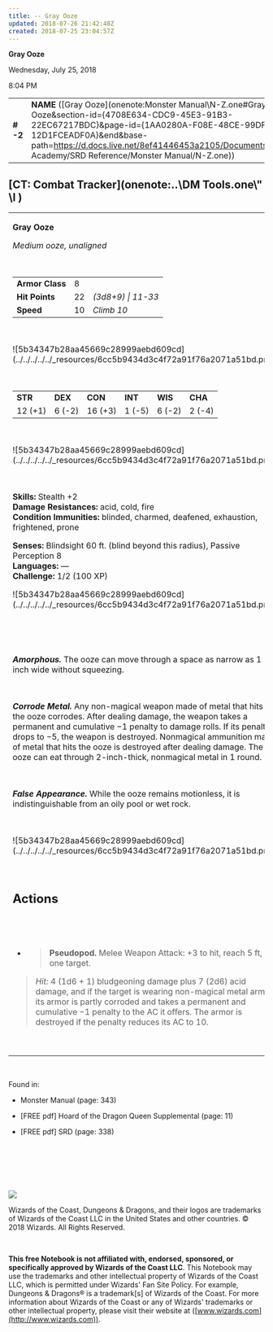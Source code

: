 ```yaml
---
title: -- Gray Ooze
updated: 2018-07-26 21:42:48Z
created: 2018-07-25 23:04:57Z
---
```


**Gray Ooze**

Wednesday, July 25, 2018

8:04 PM

|           |                                                                                                                                                                                                                                                                                            |       |        |        |     |       |        |
|-----------|--------------------------------------------------------------------------------------------------------------------------------------------------------------------------------------------------------------------------------------------------------------------------------------------|-------|--------|--------|-----|-------|--------|
| **\# -2** | **NAME** ([Gray Ooze](onenote:Monster Manual\\N-Z.one#Gray Ooze&section-id={4708E634-CDC9-45E3-91B3-22EC67217BDC}&page-id={1AA0280A-F08E-48CE-99DF-12D1FCEADF0A}&end&base-path=https://d.docs.live.net/8ef41446453a2105/Documents/Adventure Academy/SRD Reference/Monster Manual/N-Z.one)) | **8** | **22** | **22** | \-  | Notes | 100 XP |

## [CT: Combat Tracker](onenote:..\\DM Tools.one\\" \l )

<table><tbody><tr class="odd"><td><p><strong>Gray Ooze</strong></p><p><em>Medium ooze, unaligned</em></p><p> </p><table><tbody><tr class="odd"><td><strong>Armor Class</strong></td><td>8</td><td> </td></tr><tr class="even"><td><strong>Hit Points</strong></td><td>22</td><td><em>(3d8+9) | 11-33</em></td></tr><tr class="odd"><td><strong>Speed</strong></td><td>10</td><td><em>Climb 10</em></td></tr></tbody></table><p> </p><p>![5b34347b28aa45669c28999aebd609cd](../../../../../_resources/6cc5b9434d3c4f72a91f76a2071a51bd.png)</p><p> </p><table><tbody><tr class="odd"><td><strong>STR</strong></td><td><strong>DEX</strong></td><td><strong>CON</strong></td><td><strong>INT</strong></td><td><strong>WIS</strong></td><td><strong>CHA</strong></td></tr><tr class="even"><td>12 (+1)</td><td>6 (-2)</td><td>16 (+3)</td><td>1 (-5)</td><td>6 (-2)</td><td>2 (-4)</td></tr></tbody></table><p> </p><p>![5b34347b28aa45669c28999aebd609cd](../../../../../_resources/6cc5b9434d3c4f72a91f76a2071a51bd.png)</p><p> </p><p><strong>Skills:</strong> Stealth +2<br />
<strong>Damage Resistances:</strong> acid, cold, fire<br />
<strong>Condition Immunities:</strong> blinded, charmed, deafened, exhaustion, frightened, prone</p><p><strong>Senses:</strong> Blindsight 60 ft. (blind beyond this radius), Passive Perception 8<br />
<strong>Languages:</strong> —<br />
<strong>Challenge:</strong> 1/2 (100 XP)</p><p>![5b34347b28aa45669c28999aebd609cd](../../../../../_resources/6cc5b9434d3c4f72a91f76a2071a51bd.png)</p><p> </p><p> </p><p><em><strong>Amorphous.</strong></em> The ooze can move through a space as narrow as 1 inch wide without squeezing.</p><p> </p><p><em><strong>Corrode Metal.</strong></em> Any non-magical weapon made of metal that hits the ooze corrodes. After dealing damage, the weapon takes a permanent and cumulative −1 penalty to damage rolls. If its penalty drops to −5, the weapon is destroyed. Nonmagical ammunition made of metal that hits the ooze is destroyed after dealing damage. The ooze can eat through 2-inch-thick, nonmagical metal in 1 round.</p><p> </p><p><em><strong>False Appearance.</strong></em> While the ooze remains motionless, it is indistinguishable from an oily pool or wet rock.</p><p> </p><p>![5b34347b28aa45669c28999aebd609cd](../../../../../_resources/6cc5b9434d3c4f72a91f76a2071a51bd.png)</p><p> </p><h2 id="actions"><strong>Actions</strong></h2><h2 id="section"> </h2><ul><li><blockquote><p><strong>Pseudopod.</strong> Melee Weapon Attack: +3 to hit, reach 5 ft, one target.</p></blockquote></li></ul><blockquote><p><em>Hit:</em> 4 (1d6 + 1) bludgeoning damage plus 7 (2d6) acid damage, and if the target is wearing non-magical metal armor, its armor is partly corroded and takes a permanent and cumulative −1 penalty to the AC it offers. The armor is destroyed if the penalty reduces its AC to 10.</p></blockquote><p> </p></td></tr></tbody></table>

 

Found in:

-   Monster Manual (page: 343)

-   \[FREE pdf\] Hoard of the Dragon Queen Supplemental (page: 11)

-   \[FREE pdf\] SRD (page: 338)

 

 

 

![](tmp\media\image2.png)

Wizards of the Coast, Dungeons & Dragons, and their logos are trademarks of Wizards of the Coast LLC in the United States and other countries. © 2018 Wizards. All Rights Reserved.

 

**This free Notebook is not affiliated with, endorsed, sponsored, or specifically approved by Wizards of the Coast LLC**. This Notebook may use the trademarks and other intellectual property of Wizards of the Coast LLC, which is permitted under Wizards' Fan Site Policy. For example, Dungeons & Dragons® is a trademark\[s\] of Wizards of the Coast. For more information about Wizards of the Coast or any of Wizards' trademarks or other intellectual property, please visit their website at ([www.wizards.com](http://www.wizards.com)).
